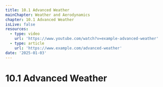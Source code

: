 ```yaml
---
title: 10.1 Advanced Weather
mainChapter: Weather and Aerodynamics
chapter: 10.1 Advanced Weather
isLive: false
resources:
  - type: video
    url: 'https://www.youtube.com/watch?v=example-advanced-weather'
  - type: article
    url: 'https://www.example.com/advanced-weather'
date: '2025-01-03'
---
```


# 10.1 Advanced Weather
